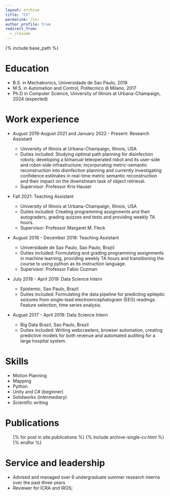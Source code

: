 ```yaml
---
layout: archive
title: "CV"
permalink: /cv/
author_profile: true
redirect_from:
  - /resume
---
```


{% include base_path %}

Education
======
* B.S. in Mechatronics, Universidade de Sao Paulo, 2018
* M.S. in Automation and Control, Politecnico di Milano, 2017
* Ph.D in Computer Science, University of Illinois at Urbana-Champaign, 2024 (expected)

Work experience
======
* August 2019-August 2021 and January 2022 - Present: Research Assistant
  * University of Illinois at Urbana-Champaign, Illinois, USA
  * Duties included: Studying optimal path planning for disinfection robots; developing a bimanual teleoperated robot and its user-side and robot-side infrastructure; Incorporating metric-semantic reconstruction into disinfection planning and currently investigating confidence estimates in real-time metric semantic reconstruction and their impact on the downstream task of object retrieval. 
  * Supervisor: Professor Kris Hauser

* Fall 2021: Teaching Assistant
  * University of Illinois at Urbana-Champaign, Illinois, USA
  * Duties included: Creating programming assignments and their autograders, grading quizzes and tests and providing weekly TA hours.
  * Supervisor: Professor Margaret M. Fleck

* August 2018 - December 2018: Teaching Assistant
  * Universidade de Sao Paulo, Sao Paulo, Brazil
  * Duties included: Formulating and grading programming assignments in machine learning, providing weekly TA hours and transitioning the course to using python as its instruction language.
  * Supervisor: Professor Fabio Cozman

* July 2018 - April 2019: Data Science Intern
  * Epistemic, Sao Paulo, Brazil
  * Duties included: Formulating the data pipeline for predicting epileptic seizures from single-lead electroencephalogram (EEG) readings. Feature selection, time series analysis. 
  
* August 2017 - April  2018: Data Science Intern
  * Big Data Brazil, Sao Paulo, Brazil
  * Duties included: Writing webcrawlers, browser automation, creating predictive models for both revenue and automated auditing for a large hospital system.

  
Skills
======
* Motion Planning
* Mapping
* Python
* Unity and C# (beginner)
* Solidworks (intermediary)
* Scientific writing

Publications
======
  <ul>{% for post in site.publications %}
    {% include archive-single-cv.html %}
  {% endfor %}</ul>
  
<!-- Talks -->
<!-- ======
  <ul>{% for post in site.talks %}
    {% include archive-single-talk-cv.html %}
  {% endfor %}</ul>
   -->
<!-- Teaching
======
  <ul>{% for post in site.teaching %}
    {% include archive-single-cv.html %}
  {% endfor %}</ul> -->
  
Service and leadership
======
* Advised and managed over 6 undergraduate summer research interns over the past three years
* Reviewer for ICRA and IROS;

